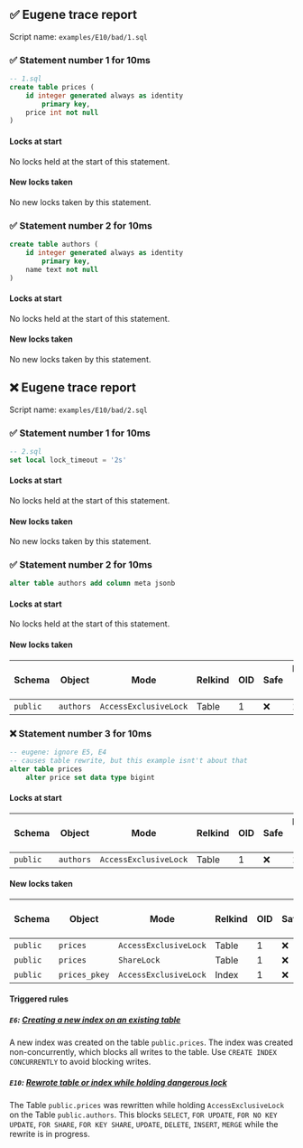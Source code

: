 ## ✅ Eugene trace report

Script name: `examples/E10/bad/1.sql`


### ✅ Statement number 1 for 10ms

```sql
-- 1.sql
create table prices (
    id integer generated always as identity
        primary key,
    price int not null
)
```

#### Locks at start

No locks held at the start of this statement.

#### New locks taken

No new locks taken by this statement.


### ✅ Statement number 2 for 10ms

```sql
create table authors (
    id integer generated always as identity
        primary key,
    name text not null
)
```

#### Locks at start

No locks held at the start of this statement.

#### New locks taken

No new locks taken by this statement.


## ❌ Eugene trace report

Script name: `examples/E10/bad/2.sql`


### ✅ Statement number 1 for 10ms

```sql
-- 2.sql
set local lock_timeout = '2s'
```

#### Locks at start

No locks held at the start of this statement.

#### New locks taken

No new locks taken by this statement.


### ✅ Statement number 2 for 10ms

```sql
alter table authors add column meta jsonb
```

#### Locks at start

No locks held at the start of this statement.

#### New locks taken

| Schema | Object | Mode | Relkind | OID | Safe | Duration held (ms) |
|--------|--------|------|---------|-----|------|--------------------|
| `public` | `authors` | `AccessExclusiveLock` | Table | 1 | ❌ | 10 |


### ❌ Statement number 3 for 10ms

```sql
-- eugene: ignore E5, E4
-- causes table rewrite, but this example isnt't about that
alter table prices
    alter price set data type bigint
```

#### Locks at start

| Schema | Object | Mode | Relkind | OID | Safe | Duration held (ms) |
|--------|--------|------|---------|-----|------|--------------------|
| `public` | `authors` | `AccessExclusiveLock` | Table | 1 | ❌ | 10 |

#### New locks taken

| Schema | Object | Mode | Relkind | OID | Safe | Duration held (ms) |
|--------|--------|------|---------|-----|------|--------------------|
| `public` | `prices` | `AccessExclusiveLock` | Table | 1 | ❌ | 10 |
| `public` | `prices` | `ShareLock` | Table | 1 | ❌ | 10 |
| `public` | `prices_pkey` | `AccessExclusiveLock` | Index | 1 | ❌ | 10 |

#### Triggered rules

##### `E6`: [Creating a new index on an existing table](https://kaveland.no/eugene/hints/E6/)

A new index was created on the table `public.prices`. The index was created non-concurrently, which blocks all writes to the table. Use `CREATE INDEX CONCURRENTLY` to avoid blocking writes.

##### `E10`: [Rewrote table or index while holding dangerous lock](https://kaveland.no/eugene/hints/E10/)

The Table `public.prices` was rewritten while holding `AccessExclusiveLock` on the Table `public.authors`. This blocks `SELECT`, `FOR UPDATE`, `FOR NO KEY UPDATE`, `FOR SHARE`, `FOR KEY SHARE`, `UPDATE`, `DELETE`, `INSERT`, `MERGE` while the rewrite is in progress.
